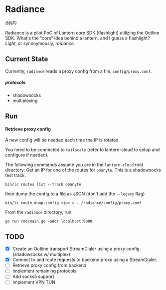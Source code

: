 # Radiance
_(WIP)_

Radiance is a pilot PoC of Lantern core SDK (flashlight) utilizing the Outline SDK. 
What's the "core" idea behind a lantern, and I guess a flashlight? _Light_, or synonymously, _radiance_.

## Current State
Currently, `radiance` reads a proxy config from a file, `config/proxy.conf`.
##### protocols
- shadowsocks
- multiplexing

## Run

#### Retrieve proxy config
A new config will be needed each time the IP is rotated.

You need to be connected to `tailscale` (refer to lantern-cloud to setup and configure if needed).

The following commands assume you are in the `lantern-cloud` root directory:
Get an IP for one of the routes for `omanyte`. This is a shadowsocks test track. 
```
bin/lc routes list --track omanyte
```
then dump the config to a file as JSON (don't add the `--legacy` flag)
```
bin/lc route dump-config <ip> > ../radiance/config/proxy.conf
```

From the `radiance` directory, run 
```
go run cmd/main.go -addr localhost:8080
```

## TODO
- [x] Create an Outline transport StreamDialer using a proxy config. (shadowsocks w/ multiplex)
- [x] Connect to and route requests to backend proxy using a StreamDialer.
- [ ] Retrieve proxy config from backend.
- [ ] Implement remaining protocols
- [ ] Add socks5 support
- [ ] Implement VPN TUN 
